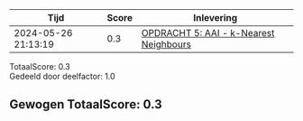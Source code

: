 
|Tijd|Score|Inlevering|
|---|---|---|
|2024-05-26 21:13:19 |0.3|<a href="https://canvas.hu.nl//courses/39753/assignments/284176/submissions/616">OPDRACHT 5: AAI - k-Nearest Neighbours</a>|

TotaalScore: 0.3   
Gedeeld door deelfactor: 1.0   

## Gewogen TotaalScore: 0.3

